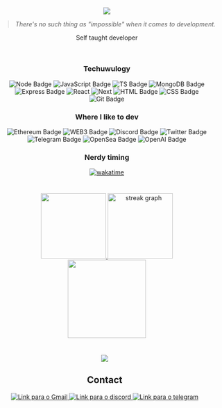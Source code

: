 #

<div align="center">
<section>
  <img src="https://profile-counter.glitch.me/%7Bjvrl18%7D/count.svg" />
</section>

> _There's no such thing as "impossible" when it comes to development._

</section>

  Self taught developer
<div style="display: flex; justify-content: center" align="center">

	
</div>

#

<section align="center">
</section>
<div style="justify-content: center" align="center">
  <div>
    <p style="text-align: center;">

### Techuwulogy

![Node Badge](https://img.shields.io/badge/-Node.js-339933?style=for-the-badge&logo=node.js&logoColor=white)
![JavaScript Badge](https://img.shields.io/badge/-JavaScript-FCC624?style=for-the-badge&logo=JavaScript&logoColor=323330)
![TS Badge](https://img.shields.io/badge/Typescript-007acc?style=for-the-badge&logo=typescript&logoColor=white)
![MongoDB Badge](https://img.shields.io/badge/MongoDB-0?style=for-the-badge&logo=MongoDB&logoColor=white)
![Express Badge](https://img.shields.io/badge/-Express.js-green?style=for-the-badge&logo=Express&logoColor=black)
![React](https://img.shields.io/badge/react-%2320232a.svg?style=for-the-badge&logo=react&logoColor=%2361DAFB)
![Next](https://img.shields.io/badge/nextJS-%2320232a.svg?style=for-the-badge&logo=next.js&logoColor=%2361DAFB)
![HTML Badge](https://img.shields.io/badge/-HTML-E34F26?style=for-the-badge&logo=html5&logoColor=white)
![CSS Badge](https://img.shields.io/badge/-CSS-1572B6?style=for-the-badge&logo=css3&logoColor=white)
![Git Badge](https://img.shields.io/badge/-Git-F05032?style=for-the-badge&logo=git&logoColor=white)

</p>
</div>

  <div>

  </div>

  <div>
    <p>

### Where I like to dev

![Ethereum Badge](https://img.shields.io/badge/ethereum-1572B6?style=for-the-badge&logo=ethereum)
![WEB3 Badge](https://img.shields.io/badge/WEB3-000?style=for-the-badge)
![Discord Badge](https://img.shields.io/badge/Discord-5865F2?style=for-the-badge&logo=discord&logoColor=white)
![Twitter Badge](https://img.shields.io/badge/Twitter-1DA1F2?style=for-the-badge&logo=twitter&logoColor=white)
![Telegram Badge](https://img.shields.io/badge/telegram-fff?style=for-the-badge&logo=telegram)
![OpenSea Badge](https://img.shields.io/badge/OpenSEA-fff?style=for-the-badge&logo=opensea)
![OpenAI Badge](https://img.shields.io/badge/-OpenAi-000?style=for-the-badge&logo=openai)

</p>

  </div>

</div>

### Nerdy timing

[![wakatime](https://wakatime.com/badge/user/c7a5e8d6-0c47-451a-affe-b7735e691e04.svg?style=for-the-badge)](https://wakatime.com/@c7a5e8d6-0c47-451a-affe-b7735e691e04)

#

<div align="center">

  <a href="https://github.com/JVRL18">
  <img height="150em" src="https://github-readme-stats.vercel.app/api/top-langs/?username=JVRL18&layout=compact&langs_count=7&theme=dark"/>
 <img src="https://streak-stats.demolab.com?user=JVRL18&locale=en&mode=daily&theme=dark&hide_border=false&border_radius=5" height="150" alt="streak graph"  />
 </a>
</div>

<div align="center">
<img height="180em" src="https://github-readme-stats.vercel.app/api/wakatime?username=JVRL18&layout=compact&langs_count=8"/>

</div>

#
<div style="display: flex; justify-content: center" align="center">

<section style="margin-right: 10px;">

  <img src="https://lanyard.cnrad.dev/api/272371726329970688">

  <h2>Contact</h2>
  <a href="mailto:joaovitor_rlima@hotmail.com" target="_blank">
    <img alt="Link para o Gmail" src="https://img.shields.io/badge/Gmail-D14836?style=for-the-badge&logo=gmail&logoColor=white"/>
  </a>
  <a href="https://discord.com/users/272371726329970688" target="_blank">
    <img alt="Link para o discord" src="https://img.shields.io/badge/Discord-5865f2?style=for-the-badge&logo=discord&logoColor=white"/>
  </a>
  <a href="https://t.me/JAYBOT_0x" target="_blank">
    <img alt="Link para o telegram" src="https://img.shields.io/badge/Telegram-5865f2?style=for-the-badge&logo=discord&logoColor=white"/>
  </a>
</section>

</div>

